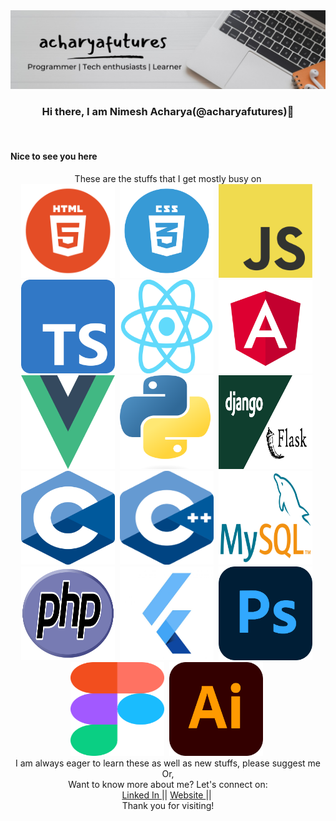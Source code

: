 <div id="header" align="center">
      <img src="https://github.com/acharyafutures/acharyafutures/blob/main/aaaaaa.jpeg">
</div>
    <div class="container">
        <h3 align="center">Hi there, I am Nimesh Acharya(@acharyafutures)👋</h3><br>
    </div>    
    <h4>Nice to see you here</h4>
    <div align="center">These are the stuffs that I get mostly busy on</div>
<div align="center">
  <img src="https://github.com/acharyafutures/acharyafutures/blob/main/Html.png"  width="150" height="150">&nbsp;
  <img src="https://github.com/acharyafutures/acharyafutures/blob/main/css.webp"   width="150" height="150">&nbsp;
  <img src="https://github.com/acharyafutures/acharyafutures/blob/main/js.png"   width="150" height="150">&nbsp;
  <img src="https://github.com/acharyafutures/acharyafutures/blob/main/ts.png"   width="150" height="150">&nbsp;
  <img src="https://github.com/acharyafutures/acharyafutures/blob/main/react.png"   width="150" height="150">&nbsp;
  <img src="https://github.com/acharyafutures/acharyafutures/blob/main/angular.png"   width="150" height="150">&nbsp;
  <img src="https://github.com/acharyafutures/acharyafutures/blob/main/vue.png"   width="150" height="150">&nbsp;
  <img src="https://github.com/acharyafutures/acharyafutures/blob/main/python.png"   width="150" height="150">&nbsp;
  <img src="https://github.com/acharyafutures/acharyafutures/blob/main/djfl.jpeg"   width="150" height="150">&nbsp;
  <img src="https://github.com/acharyafutures/acharyafutures/blob/main/c.png"   width="150" height="150">&nbsp;
  <img src="https://github.com/acharyafutures/acharyafutures/blob/main/c++.png"   width="150" height="150">&nbsp;
  <img src="https://github.com/acharyafutures/acharyafutures/blob/main/mysql.png"   width="150" height="150">&nbsp;
  <img src="https://github.com/acharyafutures/acharyafutures/blob/main/php.png"   width="150" height="150">&nbsp;
  <img src="https://github.com/acharyafutures/acharyafutures/blob/main/flutter.jpeg"   width="150" height="150">&nbsp;
  <img src="https://github.com/acharyafutures/acharyafutures/blob/main/ps.png"   width="150" height="150">&nbsp;
  <img src="https://github.com/acharyafutures/acharyafutures/blob/main/figma.png"   width="150" height="150">&nbsp;
  <img src="https://github.com/acharyafutures/acharyafutures/blob/main/ill.png"   width="150" height="150">&nbsp;
</div>  
  </div>
  <div align="center"> I am always eager to learn these as well as new stuffs, please suggest me Or, <br> Want to know more about me? Let's connect on:</div>
  <div id="badges" align="center">
    <a href="https://www.linkedin.com/in/acharyafutures/" target="_blank">
      Linked In
    </a>
    ||
    <a href="http://nimeshacharya.com.np/" target="_blank">
      Website
    </a>
    ||
    <img src="https://komarev.com/ghpvc/?username=acharyafutures&style=flat-square&color=blue" alt=""/>
  </div>
 <div align="center">Thank you for visiting!</div>

 
 



